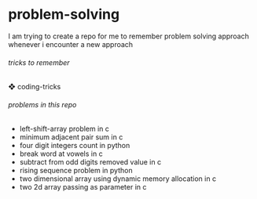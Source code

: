 # problem-solving
I am trying to create a repo for me to remember problem solving approach whenever i encounter a new approach

###### tricks to remember

❖ coding-tricks

###### problems in this repo

+ left-shift-array problem in c
+ minimum adjacent pair sum in c
+ four digit integers count in python
+ break word at vowels in c
+ subtract from odd digits removed value in c
+ rising sequence problem in python
+ two dimensional array using dynamic memory allocation in c
+ two 2d array passing as parameter in c
